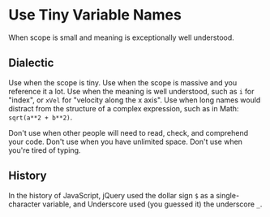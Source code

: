 # Use Tiny Variable Names

When scope is small and meaning is exceptionally well understood.

## Dialectic

Use when the scope is tiny. Use when the scope is massive and you reference it a lot. Use when the meaning is well understood, such as `i` for "index", or `xVel` for "velocity along the x axis". Use when long names would distract from the structure of a complex expression, such as in Math: `sqrt(a**2 + b**2)`.

Don't use when other people will need to read, check, and comprehend your code. Don't use when you have unlimited space. Don't use when you're tired of typing.

## History

In the history of JavaScript, jQuery used the dollar sign `$` as a single-character variable, and Underscore used (you guessed it) the underscore `_`.

